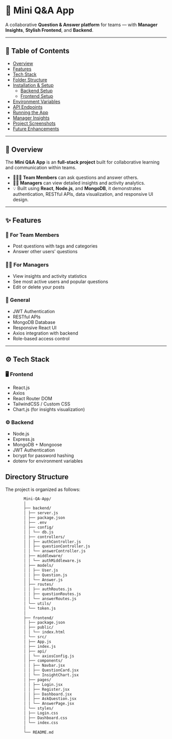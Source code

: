 # 🧠 Mini Q&A App

A collaborative **Question & Answer platform** for teams — with **Manager Insights**, **Stylish Frontend**, and **Backend**.

---

## 📘 Table of Contents
- [Overview](#-overview)
- [Features](#-features)
- [Tech Stack](#-tech-stack)
- [Folder Structure](#-folder-structure)
- [Installation & Setup](#-installation--setup)
  - [Backend Setup](#-backend-setup)
  - [Frontend Setup](#-frontend-setup)
- [Environment Variables](#-environment-variables)
- [API Endpoints](#-api-endpoints)
- [Running the App](#-running-the-app)
- [Manager Insights](#-manager-insights-dashboard)
- [Project Screenshots](#-project-screenshots)
- [Future Enhancements](#-future-enhancements)
---

## 🧩 Overview

The **Mini Q&A App** is an **full-stack project** built for collaborative learning and communication within teams.

- 🧑‍🤝‍🧑 **Team Members** can ask questions and answer others.
- 🧑‍💼 **Managers** can view detailed insights and activity analytics.
- 💡 Built using **React**, **Node.js**, and **MongoDB**, it demonstrates authentication, RESTful APIs, data visualization, and responsive UI design.

---

## ✨ Features

### 👤 For Team Members
- Post questions with tags and categories  
- Answer other users' questions    

### 🧑‍💼 For Managers
- View insights and activity statistics  
- See most active users and popular questions
- Edit or delete your posts 

### 💎 General
- JWT Authentication  
- RESTful APIs  
- MongoDB Database  
- Responsive React UI  
- Axios integration with backend  
- Role-based access control  

---

## ⚙️ Tech Stack

### 🖥 Frontend
- React.js  
- Axios  
- React Router DOM  
- TailwindCSS / Custom CSS  
- Chart.js (for insights visualization)

### ⚙️ Backend
- Node.js  
- Express.js  
- MongoDB + Mongoose  
- JWT Authentication  
- bcrypt for password hashing  
- dotenv for environment variables  

## Directory Structure

The project is organized as follows:

```bash
		Mini-QA-App/
		│
		├── backend/
		│ ├── server.js
		│ ├── package.json
		│ ├── .env
		│ ├── config/
		│ │ └── db.js
		│ ├── controllers/
		│ │ ├── authController.js
		│ │ ├── questionController.js
		│ │ └── answerController.js
		│ ├── middleware/
		│ │ └── authMiddleware.js
		│ ├── models/
		│ │ ├── User.js
		│ │ ├── Question.js
		│ │ └── Answer.js
		│ ├── routes/
		│ │ ├── authRoutes.js
		│ │ ├── questionRoutes.js
		│ │ └── answerRoutes.js
		│ └── utils/
		│ └── token.js
		│
		├── frontend/
		│ ├── package.json
		│ ├── public/
		│ │ └── index.html
		│ └── src/
		│ ├── App.js
		│ ├── index.js
		│ ├── api/
		│ │ └── axiosConfig.js
		│ ├── components/
		│ │ ├── Navbar.jsx
		│ │ ├── QuestionCard.jsx
		│ │ └── InsightChart.jsx
		│ ├── pages/
		│ │ ├── Login.jsx
		│ │ ├── Register.jsx
		│ │ ├── Dashboard.jsx
		│ │ ├── AskQuestion.jsx
		│ │ └── AnswerPage.jsx
		│ └── styles/
		│ ├── Login.css
		│ ├── Dashboard.css
		│ └── index.css
		│
		└── README.md
